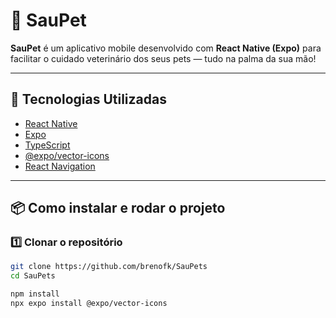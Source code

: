 # 🐾 SauPet

**SauPet** é um aplicativo mobile desenvolvido com **React Native (Expo)** para facilitar o cuidado veterinário dos seus pets — tudo na palma da sua mão!  

---

## 🚀 Tecnologias Utilizadas

- [React Native](https://reactnative.dev/)
- [Expo](https://expo.dev/)
- [TypeScript](https://www.typescriptlang.org/)
- [@expo/vector-icons](https://docs.expo.dev/guides/icons/)
- [React Navigation](https://reactnavigation.org/)

---

## 📦 Como instalar e rodar o projeto

### 1️⃣ Clonar o repositório
```bash
git clone https://github.com/brenofk/SauPets
cd SauPets

npm install
npx expo install @expo/vector-icons

